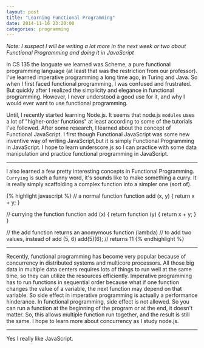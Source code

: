 ```yaml
---
layout: post
title: "Learning Functional Programming"
date: 2014-11-16 23:20:00
categories: programming
---
```


*Note: I suspect I will be writing a lot more in the next week or two about Functional Programming and doing it in JavaScript*

In CS 135 the languate we learned was Scheme, a pure functional programming language (at least that was the restriction from our professor). I've learned imperative programming a long time ago, in Turing and Java. So when I first faced functional programming, I was confused and frustrated. But quickly after I realized the simplicity and elegance in functional programming. However, I never understood a good use for it, and why I would ever want to use functional programming. 

Until, I recently started learning Node.js. It seems that node.js `modules` uses a lot of "higher-order functions" at least according to some of the tutorials I've followed. After some research, I learned about the concept of Functional JavaScript. I first though Functional JavaScript was some new inventive way of writing JavaScript,but it is simply Functional Programming in JavaScript. I hope to learn underscore.js so I can practice with some data manipulation and practice functional programming in JavaScript.

----

I also learned a few pretty interesting concepts in Functional Programming. `Currying` is such a funny word, it's sounds like to make something a curry. It is really simply scaffolding a complex function into a simpler one (sort of).

{% highlight javascript %}
// a normal function
function add (x, y) {
  return x + y;
}

// currying the function
function add (x) {
  return function (y) {
    return x + y;
  }
}

// the add function returns an anomymous function (lambda) 
// to add two values, instead of add (5, 6)
add(5)(6); // returns 11
{% endhighlight %}

----

Recently, functional programming has become very popular because of concurrency in distributed systems and multicore processors. All those big data in multiple data centers requires lots of things to run well at the same time, so they can utilize the resources efficiently. Imperative programming has to run functions in sequential order because what if one function changes the value of a variable, the next function may depend on that variable. So side effect in imperative programming is actually a performance hinderance. In functional programming, side effect is not allowed. So you can run a function at the beginning of the program or at the end, it doesn't matter. So, this allows multiple function run together, and the result is still the same. I hope to learn more about concurrency as I study node.js.

----

Yes I really like JavaScript.
